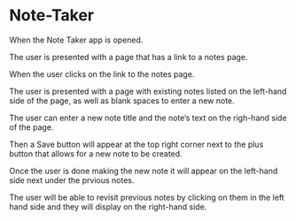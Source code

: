 # Note-Taker

When the Note Taker app is opened.

The user is presented with a page that has a link to a notes page.

When the user clicks on the link to the notes page.

The user is presented with a page with existing notes listed on the left-hand side of the page, as well as blank spaces to enter a new note.

The user can enter a new note title and the note’s text on the righ-hand side of the page.

Then a Save button will appear at the top right corner next to the plus button that allows for a new note to be created.

Once the user is done making the new note it will appear on the left-hand side next under the prvious notes.

The user will be able to revisit previous notes by clicking on them in the left hand side and they will display on the right-hand side.
